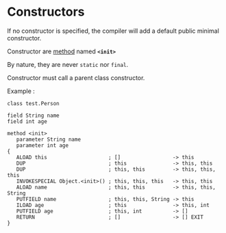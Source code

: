 # Constructors

If no constructor is specified, the compiler will add a default public minimal constructor.

Constructor are [method](Methods.md) named **`<init>`**

By nature, they are never `static` nor `final`.

Constructor must call a parent class constructor.

Example :

````ASM
class test.Person

field String name
field int age

method <init>
   parameter String name
   parameter int age
{                                 
   ALOAD this                    ; []                 -> this
   DUP                           ; this               -> this, this
   DUP                           ; this, this         -> this, this, this
   INVOKESPECIAL Object.<init>() ; this, this, this   -> this, this
   ALOAD name                    ; this, this         -> this, this, String
   PUTFIELD name                 ; this, this, String -> this
   ILOAD age                     ; this               -> this, int
   PUTFIELD age                  ; this, int          -> []
   RETURN                        ; []                 -> [] EXIT
}
````